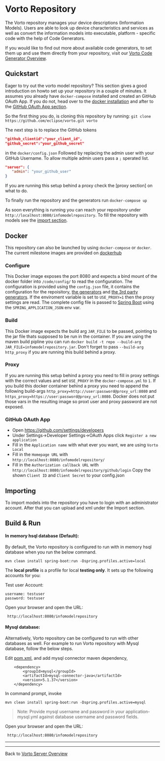 # Vorto Repository

The Vorto repository manages your device descriptions (Information Models). Users are able to look up device characteristics and services as well as convert the information models into executable, platform - specific code with the help of Code Generators. 

If you would like to find out more about available code generators, to set them up and use them directly from your repository, visit our [Vorto Code Generator Overview](../../generators/Readme.md).

## Quickstart

Eager to try out the vorto model repository? This section gives a good introduction on howto set up your repository in a couple of minutes.
It assumes you already have `docker-compose` installed and created an GitHub OAuth App. If you do not, head over to the [docker installation](https://docs.docker.com/compose/install/) and after to the [GitHub OAuth App section]().

So the first thing you do, is cloning this repository by running: 
`git clone https://github.com/eclipse/vorto.git vorto`

The next step is to replace the GitHub tokens
```json
"github_clientid":"your_client_id",
"github_secret":"your_github_secret"
```
in the `docker/config.json`
Followed by replacing the admin user with your GitHub Username. To allow multiple admin users pass a `;` sperated list.
```json
"server": {
   "admin": "your_github_user"
}
```

If you are running this setup behind a proxy check the [proxy section] on what to do.

To finally run the repository and the generators run `docker-compose up`

As soon everything is running you can reach your repository under `http://localhost:8080/infomodelrepository`.
To fill the repository with models see the [import section](#importing).

## Docker

This repository can also be launched by using `docker-compose` or `docker`.
The current milestone images are provided on [dockerhub](https://hub.docker.com/u/eclipsevorto/)

### Configure

This Docker image exposes the port 8080 and expects a bind mount of the docker folder into `/code/config/` to read the configuration.
The configuration is provided using the `config.json` file, it contains the configuration for the repoisitory, [the generators](../../generators/Readme.md) and [the 3rd party generators](https://github.com/eclipse/vorto-examples).
If the enviroment variable is set to `USE_PROXY=1` then the proxy settings are read. The complete config file is passed to [Spring Boot](https://spring.io/projects/spring-boot) using the `SPRING_APPLICATION_JSON` env var.

### Build
This Docker image expects the build arg `JAR_FILE` to be passed, pointing to the jar file thats supposed to be run in the container.
If you are using the maven build pipline you can run `docker build -t repo --build-arg JAR_FILE=infomodelrepository.jar`. Don't forget to pass `--build-arg http_proxy` if you are running this build behind a proxy.

### Proxy
If you are running this setup behind a proxy you need to fill in proxy settings with the correct values and set `USE_PROXY` in the `docker-compose.yml` to `1`.
If you build this docker container behind a proxy you need to append the following build-args `http_proxy=http://user:password@proxy_url:8080` and `https_proxy=https://user:password@proxy_url:8080`.
Docker does not put those vars in the resulting image so proxt user and proxy password are not exposed.

### GitHub OAuth App
- Open https://github.com/settings/developers
- Under Settings->Developer Settings->OAuth Apps click `Register a new application`
- Fill in the `Application name` with what ever you want, we are using `Vorto Local`
- Fill in the `Homepage URL` with `http://localhost:8080/infomodelrepository/`
- Fill in the `Authorization callback URL` with `http://localhost:8080/infomodelrepository/github/login`
Copy the shown `Client ID` and `Client Secret` to your config.json

## Importing

To import models into the repository you have to login with an administrator account. After that you can upload and xml under the Import section.

## Build & Run

#### In memory hsql database (Default):

By default, the Vorto repository is configured to run with in memory hsql database when you run the below command.  

	mvn clean install spring-boot:run -Dspring.profiles.active=local


The **local profile** is a profile for local **testing only**. It sets up the following accounts for you:

Test user Account:

	username: testuser
	password: testuser
 

Open your browser and open the URL:

	 http://localhost:8080/infomodelrepository 
 
#### Mysql database: 
Alternatively, Vorto repository can be configured to run with other databases as well. 
For example to run Vorto repository with Mysql database, follow the below steps. 

Edit [pom.xml](../pom.xml), and add mysql connector maven dependency,

		<dependency>
			<groupId>mysql</groupId>
			<artifactId>mysql-connector-java</artifactId>
			<version>5.1.37</version>
		</dependency>

In command prompt, invoke 

	mvn clean install spring-boot:run -Dspring.profiles.active=mysql
  

> Note: Provide mysql username and password in your application-mysql.yml against database username and password fields.

Open your browser and open the URL:

	 http://localhost:8080/infomodelrepository 



----------
----------
Back to [Vorto Server Overview](../../Readme.md)

